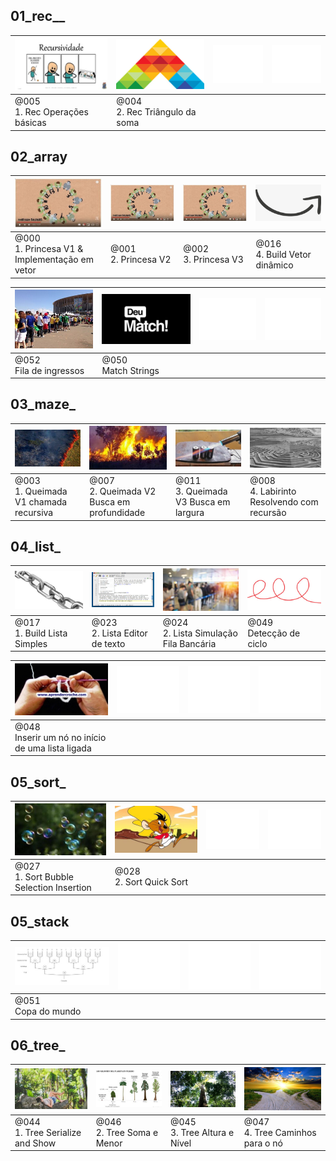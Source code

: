 
## 01_rec__

[![](.indexer/thumbs/005/Readme.jpg)](base/005/Readme.md#-01_rec__-1-rec-operações-básicas-done)|[![](.indexer/thumbs/004/Readme.jpg)](base/004/Readme.md#-01_rec__-2-rec-triângulo-da-soma-done)|![](config/empty.png)|![](config/empty.png)
-|-|-|-
@005<br>1. Rec Operações básicas|@004<br>2. Rec Triângulo da soma| | 



## 02_array

[![](.indexer/thumbs/000/Readme.jpg)](base/000/Readme.md#-02_array-1-princesa-v1--implementação-em-vetor-done)|[![](.indexer/thumbs/001/Readme.jpg)](base/001/Readme.md#-02_array-2-princesa-v2-done)|[![](.indexer/thumbs/002/Readme.jpg)](base/002/Readme.md#-02_array-3-princesa-v3-done)|[![](.indexer/thumbs/016/Readme.jpg)](base/016/Readme.md#-02_array-4-build-vetor-dinâmico-doing)
-|-|-|-
@000<br>1. Princesa V1 & Implementação em vetor|@001<br>2. Princesa V2|@002<br>3. Princesa V3|@016<br>4. Build Vetor dinâmico


[![](.indexer/thumbs/052/Readme.jpg)](base/052/Readme.md#-02_array-fila-de-ingressos)|[![](.indexer/thumbs/050/Readme.jpg)](base/050/Readme.md#-02_array-match-strings)|![](config/empty.png)|![](config/empty.png)
-|-|-|-
@052<br>Fila de ingressos|@050<br>Match Strings| | 



## 03_maze_

[![](.indexer/thumbs/003/Readme.jpg)](base/003/Readme.md#-03_maze_-1-queimada-v1-chamada-recursiva-done)|[![](.indexer/thumbs/007/Readme.jpg)](base/007/Readme.md#-03_maze_-2-queimada-v2-busca-em-profundidade-doing)|[![](.indexer/thumbs/011/Readme.jpg)](base/011/Readme.md#-03_maze_-3-queimada-v3-busca-em-largura-todo)|[![](.indexer/thumbs/008/Readme.jpg)](base/008/Readme.md#-03_maze_-4-labirinto-resolvendo-com-recursão-todo)
-|-|-|-
@003<br>1. Queimada V1 chamada recursiva|@007<br>2. Queimada V2 Busca em profundidade|@011<br>3. Queimada V3 Busca em largura|@008<br>4. Labirinto Resolvendo com recursão



## 04_list_

[![](.indexer/thumbs/017/Readme.jpg)](base/017/Readme.md#-04_list_-1-build-lista-simples-doing)|[![](.indexer/thumbs/023/Readme.jpg)](base/023/Readme.md#-04_list_-2-lista-editor-de-texto-doing)|[![](.indexer/thumbs/024/Readme.jpg)](base/024/Readme.md#-04_list_-2-lista-simulação-fila-bancária-doing)|[![](.indexer/thumbs/049/Readme.jpg)](base/049/Readme.md#-04_list_-detecção-de-ciclo)
-|-|-|-
@017<br>1. Build Lista Simples|@023<br>2. Lista Editor de texto|@024<br>2. Lista Simulação Fila Bancária|@049<br>Detecção de ciclo


[![](.indexer/thumbs/048/Readme.jpg)](base/048/Readme.md#-04_list_-inserir-um-nó-no-início-de-uma-lista-ligada)|![](config/empty.png)|![](config/empty.png)|![](config/empty.png)
-|-|-|-
@048<br>Inserir um nó no início de uma lista ligada| | | 



## 05_sort_

[![](.indexer/thumbs/027/Readme.jpg)](base/027/Readme.md#-05_sort_-1-sort-bubble-selection-insertion-todo-empty)|[![](.indexer/thumbs/028/Readme.jpg)](base/028/Readme.md#-05_sort_-2-sort-quick-sort-todo-empty)|![](config/empty.png)|![](config/empty.png)
-|-|-|-
@027<br>1. Sort Bubble Selection Insertion|@028<br>2. Sort Quick Sort| | 



## 05_stack

[![](.indexer/thumbs/051/Readme.jpg)](base/051/Readme.md#-05_stack-copa-do-mundo)|![](config/empty.png)|![](config/empty.png)|![](config/empty.png)
-|-|-|-
@051<br>Copa do mundo| | | 



## 06_tree_

[![](.indexer/thumbs/044/Readme.jpg)](base/044/Readme.md#-06_tree_-1-tree-serialize-and-show-done)|[![](.indexer/thumbs/046/Readme.jpg)](base/046/Readme.md#-06_tree_-2-tree-soma-e-menor-done)|[![](.indexer/thumbs/045/Readme.jpg)](base/045/Readme.md#-06_tree_-3-tree-altura-e-nível-done)|[![](.indexer/thumbs/047/Readme.jpg)](base/047/Readme.md#-06_tree_-4-tree-caminhos-para-o-nó-doing)
-|-|-|-
@044<br>1. Tree Serialize and Show|@046<br>2. Tree Soma e Menor|@045<br>3. Tree Altura e Nível|@047<br>4. Tree Caminhos para o nó


